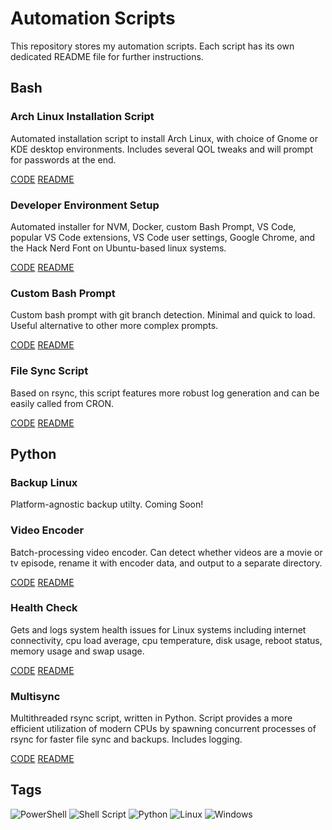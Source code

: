 # Automation Scripts

This repository stores my automation scripts. Each script has its own dedicated README file for further instructions.

## Bash

### Arch Linux Installation Script

Automated installation script to install Arch Linux, with choice of Gnome or KDE desktop environments. Includes several QOL tweaks and will prompt for passwords at the end.

[CODE](https://raw.githubusercontent.com/merogersdev/automation/main/bash/arch_install/arch_install.sh)
[README](https://github.com/merogersdev/automation/blob/main/bash/arch_install/README.md)

### Developer Environment Setup

Automated installer for NVM, Docker, custom Bash Prompt, VS Code, popular VS Code extensions, VS Code user settings, Google Chrome, and the Hack Nerd Font on Ubuntu-based linux systems.

[CODE](https://raw.githubusercontent.com/merogersdev/automation/main/bash/dev_setup/dev_setup.sh)
[README](https://github.com/merogersdev/automation/blob/main/bash/dev_setup/dev_setup.md)

### Custom Bash Prompt

Custom bash prompt with git branch detection. Minimal and quick to load. Useful alternative to other more complex prompts.

[CODE](https://raw.githubusercontent.com/merogersdev/automation/main/bash/prompt/prompt.sh)
[README](https://github.com/merogersdev/automation/blob/main/bash/prompt/prompt.md)

### File Sync Script

Based on rsync, this script features more robust log generation and can be easily called from CRON.

[CODE](https://raw.githubusercontent.com/merogersdev/automation/main/bash/sync/sync.sh)
[README](https://github.com/merogersdev/automation/blob/main/bash/sync/sync.md)

## Python

### Backup Linux

Platform-agnostic backup utilty. Coming Soon!

### Video Encoder

Batch-processing video encoder. Can detect whether videos are a movie or tv episode, rename it with encoder data, and output to a separate directory.

[CODE](https://raw.githubusercontent.com/merogersdev/automation/main/python/encoder/encoder.py)
[README](https://github.com/merogersdev/automation/blob/main/python/encoder/encoder.md)

### Health Check

Gets and logs system health issues for Linux systems including internet connectivity, cpu load average, cpu temperature, disk usage, reboot status, memory usage and swap usage.

[CODE](https://raw.githubusercontent.com/merogersdev/automation/main/python/healthcheck/healthcheck.py)
[README](https://github.com/merogersdev/automation/blob/main/python/healthcheck/README.md)

### Multisync

Multithreaded rsync script, written in Python. Script provides a more efficient utilization of modern CPUs by spawning concurrent processes of rsync for faster file sync and backups. Includes logging.

[CODE](https://raw.githubusercontent.com/merogersdev/automation/main/python/multisync/multisync.py)
[README](https://github.com/merogersdev/automation/blob/main/python/multisync/README.md)

## Tags

![PowerShell](https://img.shields.io/badge/PowerShell-%235391FE.svg?style=for-the-badge&logo=powershell&logoColor=white)
![Shell Script](https://img.shields.io/badge/shell_script-%23121011.svg?style=for-the-badge&logo=gnu-bash&logoColor=white)
![Python](https://img.shields.io/badge/python-3670A0?style=for-the-badge&logo=python&logoColor=ffdd54)
![Linux](https://img.shields.io/badge/Linux-FCC624?style=for-the-badge&logo=linux&logoColor=black)
![Windows](https://img.shields.io/badge/Windows-0078D6?style=for-the-badge&logo=windows&logoColor=white)
